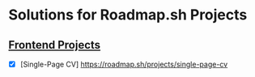 # Solutions for Roadmap.sh Projects

## [Frontend Projects](https://roadmap.sh/frontend)

- [x] [Single-Page CV] https://roadmap.sh/projects/single-page-cv
